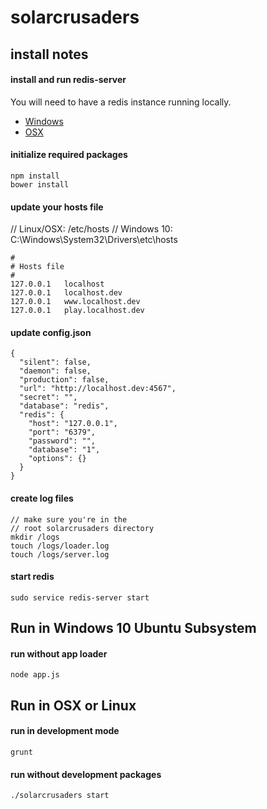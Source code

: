 
# solarcrusaders
## install notes

#### install and run redis-server

You will need to have a redis instance running locally.
* [Windows](https://github.com/MSOpenTech/redis)
* [OSX](http://jasdeep.ca/2012/05/installing-redis-on-mac-os-x/)

#### initialize required packages

    npm install
    bower install

#### update your hosts file

   // Linux/OSX: /etc/hosts
   // Windows 10: C:\Windows\System32\Drivers\etc\hosts

    #
    # Hosts file
    #
    127.0.0.1   localhost
    127.0.0.1   localhost.dev
    127.0.0.1   www.localhost.dev
    127.0.0.1   play.localhost.dev

#### update config.json

    {
      "silent": false,
      "daemon": false,
      "production": false,
      "url": "http://localhost.dev:4567",
      "secret": "",
      "database": "redis",
      "redis": {
        "host": "127.0.0.1",
        "port": "6379",
        "password": "",
        "database": "1",
        "options": {}
      }
    }

#### create log files
    
    // make sure you're in the
    // root solarcrusaders directory
    mkdir /logs
    touch /logs/loader.log
    touch /logs/server.log

#### start redis

    sudo service redis-server start

## Run in Windows 10 Ubuntu Subsystem

#### run without app loader

    node app.js

## Run in OSX or Linux

#### run in development mode

    grunt

#### run without development packages

    ./solarcrusaders start
